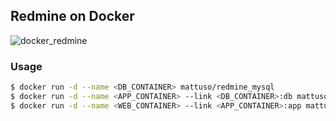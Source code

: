 ## Redmine on Docker

![docker_redmine](https://docs.google.com/drawings/d/1_6B6OK2_lRWvLDFalXHAcjiSmQTVZ5DmsUGANLmRZJg/pub?w=960&h=720)

### Usage

```bash
$ docker run -d --name <DB_CONTAINER> mattuso/redmine_mysql
$ docker run -d --name <APP_CONTAINER> --link <DB_CONTAINER>:db mattuso/redmine_unicorn
$ docker run -d --name <WEB_CONTAINER> --link <APP_CONTAINER>:app mattuso/redmine_nginx
```